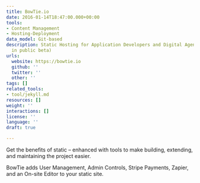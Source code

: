 ```yaml
---
title: BowTie.io
date: 2016-01-14T18:47:00.000+00:00
tools:
- Content Management
- Hosting-Deployment
data_model: Git-based
description: Static Hosting for Application Developers and Digital Agencies (currently
  in public beta)
urls:
  website: https://bowtie.io
  github: ''
  twitter: ''
  other: ''
tags: []
related_tools:
- tool/jekyll.md
resources: []
weight: ''
interactions: []
license: ''
language: ''
draft: true

---
```

Get the benefits of static – enhanced with tools to make building, extending, and maintaining the project easier.

BowTie adds User Management, Admin Controls, Stripe Payments, Zapier, and an On-site Editor to your static site.